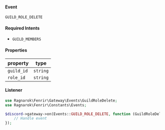 #### Event
`GUILD_ROLE_DELETE`

#### Required Intents
- `GUILD_MEMBERS`

#### Properties
|property|type|
|--------|----|
|`guild_id`|`string`|
|`role_id`|`string`|

#### Listener
```php
use Ragnarok\Fenrir\Gateway\Events\GuildRoleDelete;
use Ragnarok\Fenrir\Constants\Events;

$discord->gateway->on(Events::GUILD_ROLE_DELETE, function (GuildRoleDelete $event) {
    // Handle event
});
```
